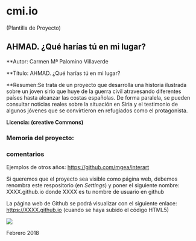 # cmi.io

(Plantilla de Proyecto) 

## AHMAD. ¿Qué harías tú en mi lugar?

**Autor: Carmen Mª Palomino Villaverde

**Título: AHMAD. ¿Qué harías tú en mi lugar?

**Resumen:Se trata de un proyecto que desarrolla una historia ilustrada sobre un joven sirio que huye de la guerra civil atravesando diferentes países hasta alcanzar las costas españolas. De forma paralela, se pueden consultar noticias reales sobre la situación en Siria y el testimonio de algunos jóvenes que se convirtieron en refugiados como el protagonista. 

**Licencia: (creative Commons)**


### Memoria del proyecto:










### comentarios

Ejemplos de otros años: https://github.com/mgea/interart 

Si queremos que el proyecto sea visible como página web, debemos renombra este respositorio (en *Settings*) y poner el siguiente nombre: XXXX.github.io  donde XXXX es tu nombre de usuario en github

La página web de Github se podrá visualizar con el siguiente enlace: https://XXXX.github.io (cuando se haya subido el código HTML5) 


![](https://upload.wikimedia.org/wikipedia/commons/thumb/6/62/CC-BY-SA-Andere_Wikis_%28v%29.svg/200px-CC-BY-SA-Andere_Wikis_%28v%29.svg.png)



Febrero 2018
